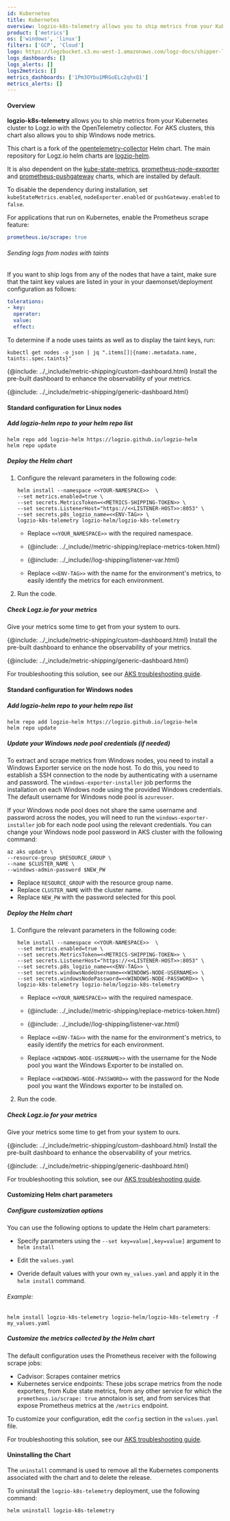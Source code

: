 ```yaml
---
id: Kubernetes
title: Kubernetes
overview: logzio-k8s-telemetry allows you to ship metrics from your Kubernetes cluster to Logz.io with the OpenTelemetry collector.
product: ['metrics']
os: ['windows', 'linux']
filters: ['GCP', 'Cloud']
logo: https://logzbucket.s3.eu-west-1.amazonaws.com/logz-docs/shipper-logos/aks.svg
logs_dashboards: []
logs_alerts: []
logs2metrics: []
metrics_dashboards: ['1Pm3OYbu1MRGoELc2qhxQ1']
metrics_alerts: []
---
```

 

####  Overview


**logzio-k8s-telemetry** allows you to ship metrics from your Kubernetes cluster to Logz.io with the OpenTelemetry collector.
For AKS clusters, this chart also allows you to ship Windows node metrics.

This chart is a fork of the [opentelemetry-collector](https://github.com/open-telemetry/opentelemetry-helm-charts/tree/main/charts/opentelemetry-collector) Helm chart. The main repository for Logz.io helm charts are [logzio-helm](https://github.com/logzio/logzio-helm).
  
It is also dependent on the [kube-state-metrics](https://github.com/kubernetes/kube-state-metrics/tree/master/charts/kube-state-metrics), [prometheus-node-exporter](https://github.com/helm/charts/tree/master/stable/prometheus-node-exporter) and [prometheus-pushgateway](https://github.com/prometheus-community/helm-charts/tree/main/charts/prometheus-pushgateway) charts, which are installed by default. 
  
To disable the dependency during installation, set `kubeStateMetrics.enabled`, `nodeExporter.enabled` or `pushGateway.enabled` to `false`.

For applications that run on Kubernetes, enable the Prometheus scrape feature:

```yaml
prometheus.io/scrape: true
```

###### Sending logs from nodes with taints

If you want to ship logs from any of the nodes that have a taint, make sure that the taint key values are listed in your in your daemonset/deployment configuration as follows:
  
```yaml
tolerations:
- key: 
  operator: 
  value: 
  effect: 
```
  
To determine if a node uses taints as well as to display the taint keys, run:
  
```
kubectl get nodes -o json | jq ".items[]|{name:.metadata.name, taints:.spec.taints}"
```

{@include: ../_include/metric-shipping/custom-dashboard.html} Install the pre-built dashboard to enhance the observability of your metrics.

<!-- logzio-inject:install:grafana:dashboards ids=["5jMvBtrxQwMo0GuDO13kpb", "5BjRR3NuNQb3XHVPhn3HQ0", "2TRgFib4ICfKsrzS5oJwgC", "1EcVjdr5c6heqbxpd6Zs8X"] -->

{@include: ../_include/metric-shipping/generic-dashboard.html} 


  

#### Standard configuration for Linux nodes

 
  
##### Add logzio-helm repo to your helm repo list

  ```shell
  helm repo add logzio-helm https://logzio.github.io/logzio-helm
  helm repo update
  ```

##### Deploy the Helm chart

1. Configure the relevant parameters in the following code:

   ```
   helm install --namespace <<YOUR-NAMESPACE>>  \
   --set metrics.enabled=true \
   --set secrets.MetricsToken=<<METRICS-SHIPPING-TOKEN>> \
   --set secrets.ListenerHost="https://<<LISTENER-HOST>>:8053" \
   --set secrets.p8s_logzio_name=<<ENV-TAG>> \
   logzio-k8s-telemetry logzio-helm/logzio-k8s-telemetry
   ```

   * Replace `<<YOUR_NAMESPACE>>` with the required namespace.

   * {@include: ../_include//metric-shipping/replace-metrics-token.html}

   * {@include: ../_include//log-shipping/listener-var.html}

   * Replace `<<ENV-TAG>>` with the name for the environment's metrics, to easily identify the metrics for each environment.

2. Run the code.

##### Check Logz.io for your metrics

Give your metrics some time to get from your system to ours.


{@include: ../_include/metric-shipping/custom-dashboard.html} Install the pre-built dashboard to enhance the observability of your metrics.

<!-- logzio-inject:install:grafana:dashboards ids=["5jMvBtrxQwMo0GuDO13kpb", "5BjRR3NuNQb3XHVPhn3HQ0", "2TRgFib4ICfKsrzS5oJwgC", "1EcVjdr5c6heqbxpd6Zs8X"] -->

{@include: ../_include/metric-shipping/generic-dashboard.html} 
  
 

For troubleshooting this solution, see our [AKS troubleshooting guide](https://docs.logz.io/user-guide/infrastructure-monitoring/troubleshooting/aks-helm-opentelemetry-troubleshooting.html).
  
  

#### Standard configuration for Windows nodes

 
  
##### Add logzio-helm repo to your helm repo list

  ```shell
  helm repo add logzio-helm https://logzio.github.io/logzio-helm
  helm repo update
  ```

##### Update your Windows node pool credentials (if needed)
  
To extract and scrape metrics from Windows nodes, you need to install a Windows Exporter service on the node host. To do this, you need to establish a SSH connection to the node by authenticating with a username and password. The `windows-exporter-installer` job performs the installation on each Windows node using the provided Windows credentials. The default username for Windows node pool is `azureuser`.
  
If your Windows node pool does not share the same username and password across the nodes, you will need to run the `windows-exporter-installer` job for each node pool using the relevant credentials. You can change your Windows node pool password in AKS cluster with the following command:


   ```
   az aks update \
   --resource-group $RESOURCE_GROUP \
   --name $CLUSTER_NAME \
   --windows-admin-password $NEW_PW
   ```

   * Replace `RESOURCE_GROUP` with the resource group name.
   * Replace `CLUSTER_NAME` with the cluster name.
   * Replace `NEW_PW` with the password selected for this pool.

##### Deploy the Helm chart

1. Configure the relevant parameters in the following code:

   ```
   helm install --namespace <<YOUR-NAMESPACE>>  \
   --set metrics.enabled=true \
   --set secrets.MetricsToken=<<METRICS-SHIPPING-TOKEN>> \
   --set secrets.ListenerHost="https://<<LISTENER-HOST>>:8053" \
   --set secrets.p8s_logzio_name=<<ENV-TAG>> \
   --set secrets.windowsNodeUsername=<<WINDOWS-NODE-USERNAME>> \
   --set secrets.windowsNodePassword=<<WINDOWS-NODE-PASSWORD>> \
   logzio-k8s-telemetry logzio-helm/logzio-k8s-telemetry
   ```

   * Replace `<<YOUR_NAMESPACE>>` with the required namespace.

   * {@include: ../_include//metric-shipping/replace-metrics-token.html}

   * {@include: ../_include//log-shipping/listener-var.html}

   * Replace `<<ENV-TAG>>` with the name for the environment's metrics, to easily identify the metrics for each environment.

   * Replace `<WINDOWS-NODE-USERNAME>>` with the username for the Node pool you want the Windows Exporter to be installed on.

   * Replace `<<WINDOWS-NODE-PASSWORD>>` with the password for the Node pool you want the Windows exporter to be installed on.

2. Run the code.

##### Check Logz.io for your metrics

Give your metrics some time to get from your system to ours.


{@include: ../_include/metric-shipping/custom-dashboard.html} Install the pre-built dashboard to enhance the observability of your metrics.

<!-- logzio-inject:install:grafana:dashboards ids=["5jMvBtrxQwMo0GuDO13kpb", "5BjRR3NuNQb3XHVPhn3HQ0", "2TRgFib4ICfKsrzS5oJwgC", "1EcVjdr5c6heqbxpd6Zs8X" ] -->

{@include: ../_include/metric-shipping/generic-dashboard.html} 
  
 

For troubleshooting this solution, see our [AKS troubleshooting guide](https://docs.logz.io/user-guide/infrastructure-monitoring/troubleshooting/aks-helm-opentelemetry-troubleshooting.html).
  
  

####  Customizing Helm chart parameters

 

##### Configure customization options

You can use the following options to update the Helm chart parameters: 

* Specify parameters using the `--set key=value[,key=value]` argument to `helm install`

* Edit the `values.yaml`

* Overide default values with your own `my_values.yaml` and apply it in the `helm install` command. 

###### Example:

```
helm install logzio-k8s-telemetry logzio-helm/logzio-k8s-telemetry -f my_values.yaml 
```

##### Customize the metrics collected by the Helm chart 

The default configuration uses the Prometheus receiver with the following scrape jobs:

* Cadvisor: Scrapes container metrics
* Kubernetes service endpoints: These jobs scrape metrics from the node exporters, from Kube state metrics, from any other service for which the `prometheus.io/scrape: true` annotaion is set, and from services that expose Prometheus metrics at the `/metrics` endpoint.

To customize your configuration, edit the `config` section in the `values.yaml` file.

 

For troubleshooting this solution, see our [AKS troubleshooting guide](https://docs.logz.io/user-guide/infrastructure-monitoring/troubleshooting/aks-helm-opentelemetry-troubleshooting.html).

  

#### Uninstalling the Chart

The `uninstall` command is used to remove all the Kubernetes components associated with the chart and to delete the release.  

To uninstall the `logzio-k8s-telemetry` deployment, use the following command:

```shell
helm uninstall logzio-k8s-telemetry
```

  
